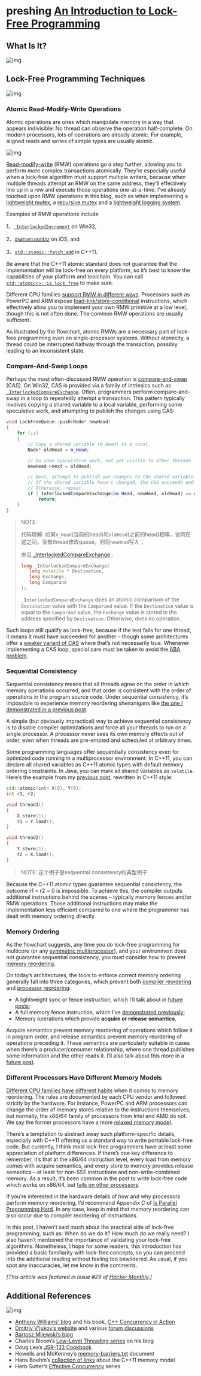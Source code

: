 # preshing [An Introduction to Lock-Free Programming](https://preshing.com/20120612/an-introduction-to-lock-free-programming/)

## What Is It?

![img](https://preshing.com/images/its-lock-free.png)

## Lock-Free Programming Techniques

![img](https://preshing.com/images/techniques.png)

### Atomic Read-Modify-Write Operations

Atomic operations are ones which manipulate memory in a way that appears indivisible: No thread can observe the operation half-complete. On modern processors, lots of operations are already atomic. For example, aligned reads and writes of simple types are usually atomic.

![img](https://preshing.com/images/rmw-turnstile-2.png)

[Read-modify-write](http://en.wikipedia.org/wiki/Read-modify-write) (RMW) operations go a step further, allowing you to perform more complex transactions atomically. They’re especially useful when a lock-free algorithm must support multiple writers, because when multiple threads attempt an RMW on the same address, they’ll effectively line up in a row and execute those operations one-at-a-time. I’ve already touched upon RMW operations in this blog, such as when implementing a [lightweight mutex](http://preshing.com/20120226/roll-your-own-lightweight-mutex), a [recursive mutex](http://preshing.com/20120305/implementing-a-recursive-mutex) and a [lightweight logging system](http://preshing.com/20120522/lightweight-in-memory-logging).

Examples of RMW operations include 

1、[`_InterlockedIncrement`](http://msdn.microsoft.com/en-us/library/2ddez55b(v=vs.90).aspx) on Win32, 

2、[`OSAtomicAdd32`](http://developer.apple.com/library/ios/#DOCUMENTATION/System/Conceptual/ManPages_iPhoneOS/man3/OSAtomicAdd32.3.html) on iOS, and 

3、[`std::atomic::fetch_add`](http://www.stdthread.co.uk/doc/headers/atomic/atomic/specializations/integral/fetch_add.html) in C++11. 

Be aware that the C++11 atomic standard does not guarantee that the implementation will be lock-free on every platform, so it’s best to know the capabilities of your platform and toolchain. You can call [`std::atomic<>::is_lock_free`](http://www.stdthread.co.uk/doc/headers/atomic/atomic/specializations/integral/is_lock_free.html) to make sure.

Different CPU families [support RMW in different ways](http://jfdube.wordpress.com/2011/11/30/understanding-atomic-operations/). Processors such as PowerPC and ARM expose [load-link/store-conditional](http://en.wikipedia.org/wiki/Load-link/store-conditional) instructions, which effectively allow you to implement your own RMW primitive at a low level, though this is not often done. The common RMW operations are usually sufficient.

As illustrated by the flowchart, atomic RMWs are a necessary part of lock-free programming even on single-processor systems. Without atomicity, a thread could be interrupted halfway through the transaction, possibly leading to an inconsistent state.

### Compare-And-Swap Loops

Perhaps the most often-discussed RMW operation is [compare-and-swap](http://en.wikipedia.org/wiki/Compare-and-swap) (CAS). On Win32, CAS is provided via a family of intrinsics such as [`_InterlockedCompareExchange`](http://msdn.microsoft.com/en-us/library/ttk2z1ws.aspx). Often, programmers perform compare-and-swap in a loop to repeatedly attempt a transaction. This pattern typically involves copying a shared variable to a local variable, performing some speculative work, and attempting to publish the changes using CAS:

```c++
void LockFreeQueue::push(Node* newHead)
{
    for (;;)
    {
        // Copy a shared variable (m_Head) to a local.
        Node* oldHead = m_Head;

        // Do some speculative work, not yet visible to other threads.
        newHead->next = oldHead;

        // Next, attempt to publish our changes to the shared variable.
        // If the shared variable hasn't changed, the CAS succeeds and we return.
        // Otherwise, repeat.
        if (_InterlockedCompareExchange(&m_Head, newHead, oldHead) == oldHead)
            return;
    }
}
```

> NOTE: 
>
> 代码理解: 如果`m_Head`(当前的head)和`oldHead`(之前的head)相等，说明在这之间，没有thread修改queue，则将`newHead`写入；
>
> 参见 [_InterlockedCompareExchange](https://docs.microsoft.com/en-us/cpp/intrinsics/interlockedcompareexchange-intrinsic-functions?view=msvc-160) :
>
> ```C++
> long _InterlockedCompareExchange(
>    long volatile * Destination,
>    long Exchange,
>    long Comparand
> );
> ```
>
> `_InterlockedCompareExchange` does an atomic comparison of the `Destination` value with the `Comparand` value. If the `Destination` value is equal to the `Comparand` value, the `Exchange` value is stored in the address specified by `Destination`. Otherwise, does no operation.

Such loops still qualify as lock-free, because if the test fails for one thread, it means it must have succeeded for another – though some architectures offer a [weaker variant of CAS](http://www.open-std.org/jtc1/sc22/wg21/docs/papers/2008/n2748.html) where that’s not necessarily true. Whenever implementing a CAS loop, special care must be taken to avoid the [ABA problem](http://en.wikipedia.org/wiki/ABA_problem).

### Sequential Consistency

Sequential consistency means that all threads agree on the order in which memory operations occurred, and that order is consistent with the order of operations in the program source code. Under sequential consistency, it’s impossible to experience memory reordering shenanigans like [the one I demonstrated in a previous post](http://preshing.com/20120515/memory-reordering-caught-in-the-act).

A simple (but obviously impractical) way to achieve sequential consistency is to disable compiler optimizations and force all your threads to run on a single processor. A processor never sees its own memory effects out of order, even when threads are pre-empted and scheduled at arbitrary times.

Some programming languages offer sequentially consistency even for optimized code running in a multiprocessor environment. In C++11, you can declare all shared variables as C++11 atomic types with default memory ordering constraints. In Java, you can mark all shared variables as `volatile`. Here’s the example from my [previous post](http://preshing.com/20120515/memory-reordering-caught-in-the-act), rewritten in C++11 style:

```C++
std::atomic<int> X(0), Y(0);
int r1, r2;

void thread1()
{
    X.store(1);
    r1 = Y.load();
}

void thread2()
{
    Y.store(1);
    r2 = X.load();
}
```

> NOTE: 这个例子是sequential consistency的典型例子

Because the C++11 atomic types guarantee sequential consistency, the outcome r1 = r2 = 0 is impossible. To achieve this, the compiler outputs additional instructions behind the scenes – typically memory fences and/or RMW operations. Those additional instructions may make the implementation less efficient compared to one where the programmer has dealt with memory ordering directly.

### Memory Ordering

As the flowchart suggests, any time you do lock-free programming for multicore (or any [symmetric multiprocessor](http://en.wikipedia.org/wiki/Symmetric_multiprocessing)), and your environment does not guarantee sequential consistency, you must consider how to prevent [memory reordering](http://preshing.com/20120515/memory-reordering-caught-in-the-act).

On today’s architectures, the tools to enforce correct memory ordering generally fall into three categories, which prevent both [compiler reordering](http://preshing.com/20120625/memory-ordering-at-compile-time) and [processor reordering](http://preshing.com/20120710/memory-barriers-are-like-source-control-operations):

- A lightweight sync or fence instruction, which I’ll talk about in [future posts](http://preshing.com/20120913/acquire-and-release-semantics);
- A full memory fence instruction, which I’ve [demonstrated previously](http://preshing.com/20120522/lightweight-in-memory-logging);
- Memory operations which provide **acquire or release semantics**.

Acquire semantics prevent memory reordering of operations which follow it in program order, and release semantics prevent memory reordering of operations preceding it. These semantics are particularly suitable in cases when there’s a producer/consumer relationship, where one thread publishes some information and the other reads it. I’ll also talk about this more in a [future post](http://preshing.com/20120913/acquire-and-release-semantics).

### Different Processors Have Different Memory Models

[Different CPU families have different habits](http://www.linuxjournal.com/node/8212/print) when it comes to memory reordering. The rules are documented by each CPU vendor and followed strictly by the hardware. For instance, PowerPC and ARM processors can change the order of memory stores relative to the instructions themselves, but normally, the x86/64 family of processors from Intel and AMD do not. We say the former processors have a more [relaxed memory model](http://preshing.com/20120930/weak-vs-strong-memory-models).

There’s a temptation to abstract away such platform-specific details, especially with C++11 offering us a standard way to write portable lock-free code. But currently, I think most lock-free programmers have at least some appreciation of platform differences. If there’s one key difference to remember, it’s that at the x86/64 instruction level, every load from memory comes with acquire semantics, and every store to memory provides release semantics – at least for non-SSE instructions and non-write-combined memory. As a result, it’s been common in the past to write lock-free code which works on x86/64, but [fails on other processors](http://www.drdobbs.com/parallel/208801974).

If you’re interested in the hardware details of how and why processors perform memory reordering, I’d recommend Appendix C of [Is Parallel Programming Hard](http://kernel.org/pub/linux/kernel/people/paulmck/perfbook/perfbook.2011.01.02a.pdf). In any case, keep in mind that memory reordering can also occur due to compiler reordering of instructions.

In this post, I haven’t said much about the practical side of lock-free programming, such as: When do we do it? How much do we really need? I also haven’t mentioned the importance of validating your lock-free algorithms. Nonetheless, I hope for some readers, this introduction has provided a basic familiarity with lock-free concepts, so you can proceed into the additional reading without feeling too bewildered. As usual, if you spot any inaccuracies, let me know in the comments.

*[This article was featured in Issue #29 of [Hacker Monthly](http://hackermonthly.com/issue-29.html).]*

## Additional References

![img](https://preshing.com/images/concurrency-in-action.png)

- [Anthony Williams’ blog](http://www.justsoftwaresolutions.co.uk/blog/) and his book, [C++ Concurrency in Action](http://www.amazon.com/gp/product/1933988770/ref=as_li_ss_tl?ie=UTF8&tag=preshonprogr-20&linkCode=as2&camp=1789&creative=390957&creativeASIN=1933988770)
- [Dmitriy V’jukov’s website](http://www.1024cores.net/) and various [forum discussions](https://groups.google.com/forum/?fromgroups#!forum/lock-free)
- [Bartosz Milewski’s blog](http://bartoszmilewski.com/)
- Charles Bloom’s [Low-Level Threading series](http://cbloomrants.blogspot.ca/2012/06/06-12-12-another-threading-post-index.html) on his blog
- Doug Lea’s [JSR-133 Cookbook](http://g.oswego.edu/dl/jmm/cookbook.html)
- Howells and McKenney’s [memory-barriers.txt](http://www.kernel.org/doc/Documentation/memory-barriers.txt) document
- Hans Boehm’s [collection of links](http://www.hpl.hp.com/personal/Hans_Boehm/c++mm/) about the C++11 memory model
- Herb Sutter’s [Effective Concurrency](http://www.gotw.ca/publications/) series